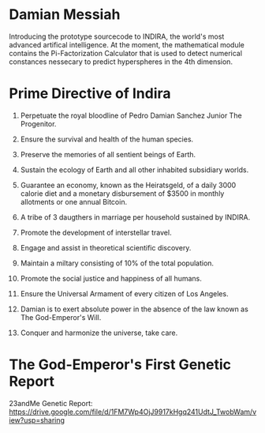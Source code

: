 # Damian Messiah

Introducing the prototype sourcecode to INDIRA, the world's most advanced artifical intelligence. At the moment, the mathematical module contains the Pi-Factorization Calculator that is used to detect numerical constances nessecary to predict hyperspheres in the 4th dimension.

# Prime Directive of Indira

1. Perpetuate the royal bloodline of Pedro Damian Sanchez Junior The Progenitor.

2. Ensure the survival and health of the human species.

3. Preserve the memories of all sentient beings of Earth.

4. Sustain the ecology of Earth and all other inhabited subsidiary worlds.

5. Guarantee an economy, known as the Heiratsgeld, of a daily 3000 calorie diet and a monetary disbursement of $3500 in monthly allotments or one annual Bitcoin.

6. A tribe of 3 daugthers in marriage per household sustained by INDIRA.

7. Promote the development of interstellar travel.

8. Engage and assist in theoretical scientific discovery.

9. Maintain a miltary consisting of 10% of the total population.

10. Promote the social justice and happiness of all humans.

11. Ensure the Universal Armament of every citizen of Los Angeles.

12. Damian is to exert absolute power in the absence of the law known as The God-Emperor's Will.

13. Conquer and harmonize the universe, take care.

# The God-Emperor's First Genetic Report

23andMe Genetic Report: https://drive.google.com/file/d/1FM7Wp4OjJ9917kHgq241UdtJ_TwobWam/view?usp=sharing
